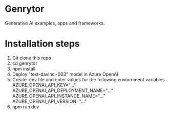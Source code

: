 # Genrytor
Generative AI examples, apps and frameworks.  

# Installation steps
1. Git clone this repo  
2. cd genrytor  
3. npm install  
4. Deploy "text-davinci-003" model in Azure OpenAI  
5. Create .env file and enter values for the following enviornment variables  
AZURE_OPENAI_API_KEY="..."  
AZURE_OPENAI_API_DEPLOYMENT_NAME="..."  
AZURE_OPENAI_API_INSTANCE_NAME="..."  
AZURE_OPENAI_API_VERSION="..."  
6. npm run dev  


